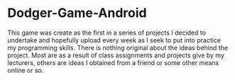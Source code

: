 # Dodger-Game-Android
This game was create as the first in a series of projects I decided to undertake and hopefully upload every week as I seek to put into practice my programming skills. There is nothing original about the ideas behind the project. Most are as a result of class assignments and projects give by my lecturers, others are ideas I obtained from a friend or some other means online or so. 
